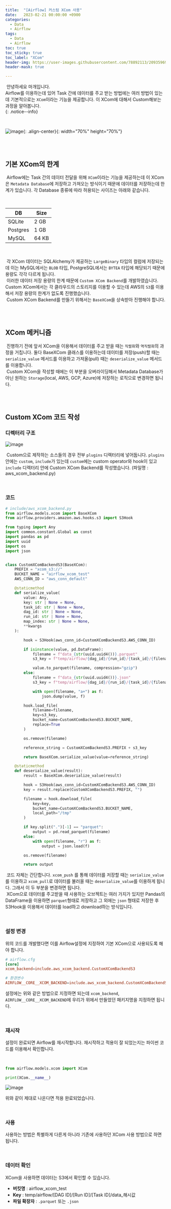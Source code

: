 ```yaml
---
title:  "[Airflow] 커스텀 XCom 사용"
date:   2023-02-21 00:00:00 +0900
categories:
  - Data
  - Airflow
tags:
  - Data
  - Airflow
toc: true
toc_sticky: true
toc_label: "XCom"
header-img: https://user-images.githubusercontent.com/78892113/209359696-bdb63ef2-8e14-41f2-8e04-2c29049aeabf.png
header-mask: true

---
```


&nbsp;안녕하세요 마개입니다.  
Airflow를 이용하는데 있어 Task 간에 데이터를 주고 받는 방법에는 여러 방법이 있는데 기본적으로는 `XCom`이라는 기능을 제공합니다. 이 XCom에 대해서 Custom해보는 과정을 알아봅니다.  
{: .notice--info}

<br>

![image](https://user-images.githubusercontent.com/78892113/209359696-bdb63ef2-8e14-41f2-8e04-2c29049aeabf.png){: .align-center}{: width="70%" height="70%"} 

<br><br>

## 기본 XCom의 한계 
&nbsp;Airflow에는 Task 간의 데이터 전달을 위해 `XCom`이라는 기능을 제공하는데 이 XCom은 `Metadata Database`에 저장하고 가져오는 방식이기 때문에 데이터를 저장하는데 한계가 있습니다. 각 Database 종류에 따라 허용되는 사이즈는 아래와 같습니다.

<br>

| DB       | Size  |
|----------|-------|
| SQLite   | 2 GB  |
| Postgres | 1 GB  |
| MySQL    | 64 KB |

<br>

&nbsp;각 XCom 데이터는 SQLAlchemy가 제공하는 `LargeBinary` 타입의 컬럼에 저장되는데 이는 MySQL에서는 `BLOB` 타입, PostgreSQL에서는 `BYTEA` 타입에 해당되기 때문에 용량도 각각 다르게 됩니다.  
&nbsp;이러한 데이터 저장 용량의 한계 때문에 `Custom XCom Backend`를 개발하였습니다. Custom XCom에서는 각 클라우드의 스토리지를 이용할 수 있는데 AWS의 `S3`를 이용해서 저장 용량의 한계가 없도록 진행했습니다.  
&nbsp;Custom XCom Backend를 만들기 위해서는 `BaseXCom`을 상속받아 진행해야 합니다.

<br><br>

## XCom 메커니즘
&nbsp;진행하기 전에 앞서 XCom을 이용해서 데이터를 주고 받을 때는 `직렬화`와 `역직렬화`의 과정을 거칩니다. 둘다 BaseXCom 클래스를 이용하는데 데이터를 저장(push)할 때는 `serialize_value` 메서드를 이용하고 가져올(pull) 때는 `deserialize_value` 메서드를 이용합니다.  
&nbsp;Custom XCom을 작성할 때에는 이 부분을 오버라이딩해서 Metadata Database가 아닌 원하는 `Storage`(local, AWS, GCP, Azure)에 저장하는 로직으로 변경하면 됩니다.

<br><br>

## Custom XCom 코드 작성
### 디렉터리 구조

![image](https://user-images.githubusercontent.com/78892113/221406006-de17f765-ddcb-4414-b322-7c27ee3dfc0e.png)

&nbsp;Custom으로 제작하는 소스들의 경우 전부 `plugins` 디렉터리에 넣어둡니다. `plugins` 안에는 `custom`, `include`가 있는데 `custom`에는 custom operator와 hook이 있고 `include` 디렉터리 안에 Custom XCom Backend를 작성했습니다. (파일명 : aws_xcom_backend.py)

<br>

### 코드

```python
# include/aws_xcom_backend.py
from airflow.models.xcom import BaseXCom
from airflow.providers.amazon.aws.hooks.s3 import S3Hook

from typing import Any
import common.constant.Global as const
import pandas as pd
import uuid
import os
import json


class CustomXComBackendS3(BaseXCom):
    PREFIX = "xcom_s3://"
    BUCKET_NAME = "airflow_xcom_test"
    AWS_CONN_ID = "aws_conn_default"

    @staticmethod
    def serialize_value(
        value: Any,
        key: str | None = None,
        task_id: str | None = None,
        dag_id: str | None = None,
        run_id: str | None = None,
        map_index: str | None = None,
        **kwargs
    ):

        hook = S3Hook(aws_conn_id=CustomXComBackendS3.AWS_CONN_ID)

        if isinstance(value, pd.DataFrame):
            filename = f"data_{str(uuid.uuid4())}.parquet"
            s3_key = f"temp/airflow/{dag_id}/{run_id}/{task_id}/{filename}"

            value.to_parquet(filename, compression="gzip")
        else:
            filename = f"data_{str(uuid.uuid4())}.json"
            s3_key = f"temp/airflow/{dag_id}/{run_id}/{task_id}/{filename}"

            with open(filename, "a+") as f:
                json.dump(value, f)

        hook.load_file(
            filename=filename,
            key=s3_key,
            bucket_name=CustomXComBackendS3.BUCKET_NAME,
            replace=True
        )

        os.remove(filename)

        reference_string = CustomXComBackendS3.PREFIX + s3_key

        return BaseXCom.serialize_value(value=reference_string)

    @staticmethod
    def deserialize_value(result):
        result = BaseXCom.deserialize_value(result)

        hook = S3Hook(aws_conn_id=CustomXComBackendS3.AWS_CONN_ID)
        key = result.replace(CustomXComBackendS3.PREFIX, "")

        filename = hook.download_file(
            key=key,
            bucket_name=CustomXComBackendS3.BUCKET_NAME,
            local_path="/tmp"
        )

        if key.split(".")[-1] == "parquet":
            output = pd.read_parquet(filename)
        else:
            with open(filename, "r") as f:
                output = json.load(f)

        os.remove(filename)

        return output
```

&nbsp;코드 자체는 간단합니다. `xcom_push` 를 통해 데이터를 저장할 때는 `serialize_value`를 이용하고 `xcom_pull`로 데이터를 불러올 때는 `deserialize_value`를 이용하게 됩니다. 그래서 이 두 부분을 변경하면 됩니다.  
&nbsp;XCom으로 데이터를 주고받을 때 사용하는 오브젝트는 여러 가지가 있지만 Pandas의 DataFrame을 이용하면 `parquet`형태로 저장하고 그 외에는 `json` 형태로 저장한 후 S3Hook을 이용해서 데이터를 load하고 download하는 방식입니다.

<br>

### 설정 변경

위의 코드를 개발했다면 이를 Airflow설정에 지정하여 기본 XCom으로 사용되도록 해야 합니다. 

```conf
# airflow.cfg
[core]
xcom_backend=include.aws_xcom_backend.CustomXComBackendS3

# 환경변수
AIRFLOW__CORE__XCOM_BACKEND=include.aws_xcom_backend.CustomXComBackendS3
```

설정에는 위와 같은 방법으로 지정하면 되는데 `xcom_backend`, `AIRFLOW__CORE__XCOM_BACKEND`에 우리가 위에서 만들었던 패키지명을 지정하면 됩니다.

<br>

### 재시작
설정이 완료되면 Airflow를 재시작합니다. 재시작하고 적용이 잘 되었는지는 파이썬 코드를 이용해서 확인합니다.

<br>

```python
from airflow.models.xcom import XCom

print(XCom.__name__)
```

![image](https://user-images.githubusercontent.com/78892113/221406680-11194e66-12f1-454d-9491-d6ab51095d2f.png)

위와 같이 제대로 나온다면 적용 완료되었습니다.

<br>

### 사용

사용하는 방법은 특별하게 다른게 아니라 기존에 사용하던 XCom 사용 방법으로 하면 됩니다.

<br>

### 데이터 확인

XCom을 사용하면 데이터는 S3에서 확인할 수 있습니다.
* **버킷명** : airflow_xcom_test
* **Key** : temp/airflow/[DAG ID]/[Run ID]/[Task ID]/data_해시값
* **파일 확장자** : `.parquet` 또는 `.json`

